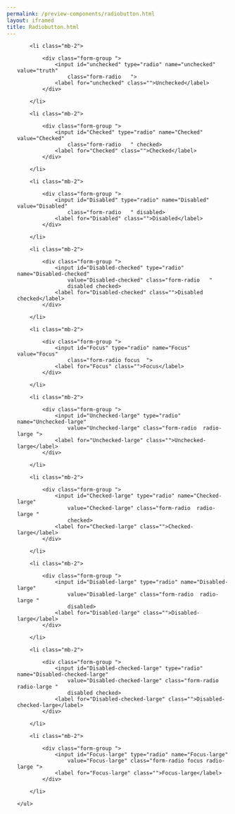 ```yaml
--- 
permalink: /preview-components/radiobutton.html
layout: iframed 
title: Radiobutton.html
---
```

<div class="container">
    <ul class="unstyled-list">

        <li class="mb-2">

            <div class="form-group ">
                <input id="unchecked" type="radio" name="unchecked" value="truth"
                    class="form-radio   ">
                <label for="unchecked" class="">Unchecked</label>
            </div>

        </li>

        <li class="mb-2">

            <div class="form-group ">
                <input id="Checked" type="radio" name="Checked" value="Checked"
                    class="form-radio   " checked>
                <label for="Checked" class="">Checked</label>
            </div>

        </li>

        <li class="mb-2">

            <div class="form-group ">
                <input id="Disabled" type="radio" name="Disabled" value="Disabled"
                    class="form-radio   " disabled>
                <label for="Disabled" class="">Disabled</label>
            </div>

        </li>

        <li class="mb-2">

            <div class="form-group ">
                <input id="Disabled-checked" type="radio" name="Disabled-checked"
                    value="Disabled-checked" class="form-radio   "
                    disabled checked>
                <label for="Disabled-checked" class="">Disabled checked</label>
            </div>

        </li>

        <li class="mb-2">

            <div class="form-group ">
                <input id="Focus" type="radio" name="Focus" value="Focus"
                    class="form-radio focus  ">
                <label for="Focus" class="">Focus</label>
            </div>

        </li>

        <li class="mb-2">

            <div class="form-group ">
                <input id="Unchecked-large" type="radio" name="Unchecked-large"
                    value="Unchecked-large" class="form-radio  radio-large ">
                <label for="Unchecked-large" class="">Unchecked-large</label>
            </div>

        </li>

        <li class="mb-2">

            <div class="form-group ">
                <input id="Checked-large" type="radio" name="Checked-large"
                    value="Checked-large" class="form-radio  radio-large "
                    checked>
                <label for="Checked-large" class="">Checked-large</label>
            </div>

        </li>

        <li class="mb-2">

            <div class="form-group ">
                <input id="Disabled-large" type="radio" name="Disabled-large"
                    value="Disabled-large" class="form-radio  radio-large "
                    disabled>
                <label for="Disabled-large" class="">Disabled-large</label>
            </div>

        </li>

        <li class="mb-2">

            <div class="form-group ">
                <input id="Disabled-checked-large" type="radio" name="Disabled-checked-large"
                    value="Disabled-checked-large" class="form-radio  radio-large "
                    disabled checked>
                <label for="Disabled-checked-large" class="">Disabled-checked-large</label>
            </div>

        </li>

        <li class="mb-2">

            <div class="form-group ">
                <input id="Focus-large" type="radio" name="Focus-large"
                    value="Focus-large" class="form-radio focus radio-large ">
                <label for="Focus-large" class="">Focus-large</label>
            </div>

        </li>

    </ul>
</div>